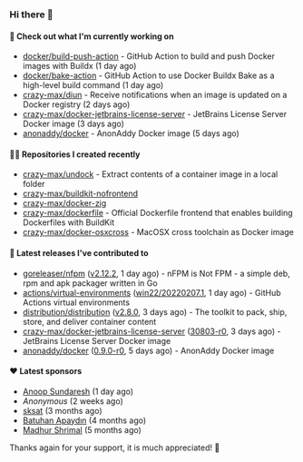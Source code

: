 ### Hi there 👋

#### 👷 Check out what I'm currently working on

- [docker/build-push-action](https://github.com/docker/build-push-action) - GitHub Action to build and push Docker images with Buildx (1 day ago)
- [docker/bake-action](https://github.com/docker/bake-action) - GitHub Action to use Docker Buildx Bake as a high-level build command (1 day ago)
- [crazy-max/diun](https://github.com/crazy-max/diun) - Receive notifications when an image is updated on a Docker registry (2 days ago)
- [crazy-max/docker-jetbrains-license-server](https://github.com/crazy-max/docker-jetbrains-license-server) - JetBrains License Server Docker image (3 days ago)
- [anonaddy/docker](https://github.com/anonaddy/docker) - AnonAddy Docker image (5 days ago)

#### 👨‍💻 Repositories I created recently

- [crazy-max/undock](https://github.com/crazy-max/undock) - Extract contents of a container image in a local folder
- [crazy-max/buildkit-nofrontend](https://github.com/crazy-max/buildkit-nofrontend)
- [crazy-max/docker-zig](https://github.com/crazy-max/docker-zig)
- [crazy-max/dockerfile](https://github.com/crazy-max/dockerfile) - Official Dockerfile frontend that enables building Dockerfiles with BuildKit
- [crazy-max/docker-osxcross](https://github.com/crazy-max/docker-osxcross) - MacOSX cross toolchain as Docker image

#### 🚀 Latest releases I've contributed to

- [goreleaser/nfpm](https://github.com/goreleaser/nfpm) ([v2.12.2](https://github.com/goreleaser/nfpm/releases/tag/v2.12.2), 1 day ago) - nFPM is Not FPM - a simple deb, rpm and apk packager written in Go
- [actions/virtual-environments](https://github.com/actions/virtual-environments) ([win22/20220207.1](https://github.com/actions/virtual-environments/releases/tag/win22%2F20220207.1), 1 day ago) - GitHub Actions virtual environments
- [distribution/distribution](https://github.com/distribution/distribution) ([v2.8.0](https://github.com/distribution/distribution/releases/tag/v2.8.0), 3 days ago) - The toolkit to pack, ship, store, and deliver container content
- [crazy-max/docker-jetbrains-license-server](https://github.com/crazy-max/docker-jetbrains-license-server) ([30803-r0](https://github.com/crazy-max/docker-jetbrains-license-server/releases/tag/30803-r0), 3 days ago) - JetBrains License Server Docker image
- [anonaddy/docker](https://github.com/anonaddy/docker) ([0.9.0-r0](https://github.com/anonaddy/docker/releases/tag/0.9.0-r0), 5 days ago) - AnonAddy Docker image

#### ❤️ Latest sponsors
- [Anoop Sundaresh](https://github.com/theryecatcher) (1 day ago)
- _Anonymous_ (2 weeks ago)
- [sksat](https://github.com/sksat) (3 months ago)
- [Batuhan Apaydın](https://github.com/developer-guy) (4 months ago)
- [Madhur Shrimal](https://github.com/shrimalmadhur) (5 months ago)

Thanks again for your support, it is much appreciated! 🙏
